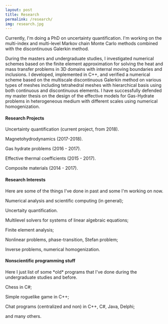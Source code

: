 ```yaml
---
layout: post
title: Research
permalink: /research/
img: research.jpg
---
```


Currently, I'm doing a PhD on uncertainty quantification. I'm working on the multi-index and multi-level Markov chain Monte Carlo methods combined with the discontinuous Galerkin method.

During the masters and undergraduate studies, I investigated numerical schemes based on the finite element approximation for solving the heat and mass transfer problems in 3D domains with internal moving
boundaries and inclusions.
I developed, implemented in C++, and verified a numerical scheme based on the multiscale discontinuous Galerkin method on various types of meshes including tetrahedral meshes with hierarchical basis using both continuous and discontinuous elements. 
I have successfully defended my master thesis on the design of the effective models for Gas-Hydrate problems in heterogeneous medium with different scales using numerical homogenization.

<h4>Research Projects</h4>
Uncertainty quantification (current project, from 2018).

Magnetohydrodynamics (2017-2018).

Gas hydrate problems (2016 - 2017).

Effective thermal coefficients (2015 - 2017).

Composite materials (2014 - 2017).

<h4>Research Interests</h4>
Here are some of the things I've done in past and some I'm working on now.

Numerical analysis and scientific computing (in general);

Uncertaity quantification.

Multilevel solvers for systems of linear algebraic equations;

Finite element analysis;

Nonlinear problems, phase-transition, Stefan problem;

Inverse problems, numerical homogenization.

<h4>Nonscientific programming stuff</h4>

Here I just list of some \*old\* programs that I've done during the undergraduate studies and before.

Chess in C#;

Simple roguelike game in C++;

Chat programs (centralized and non) in C++, C#, Java, Delphi;

and many others.